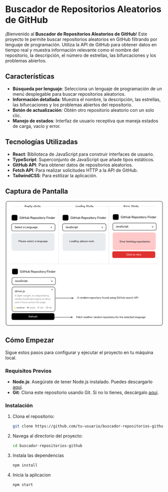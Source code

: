 # Buscador de Repositorios Aleatorios de GitHub

¡Bienvenido al **Buscador de Repositorios Aleatorios de GitHub**! Este proyecto te permite buscar repositorios aleatorios en GitHub filtrando por lenguaje de programación. Utiliza la API de GitHub para obtener datos en tiempo real y muestra información relevante como el nombre del repositorio, la descripción, el número de estrellas, las bifurcaciones y los problemas abiertos.

## Características

- **Búsqueda por lenguaje**: Selecciona un lenguaje de programación de un menú desplegable para buscar repositorios aleatorios.
- **Información detallada**: Muestra el nombre, la descripción, las estrellas, las bifurcaciones y los problemas abiertos del repositorio.
- **Botón de actualización**: Obtén otro repositorio aleatorio con un solo clic.
- **Manejo de estados**: Interfaz de usuario receptiva que maneja estados de carga, vacío y error.

## Tecnologías Utilizadas

- **React**: Biblioteca de JavaScript para construir interfaces de usuario.
- **TypeScript**: Superconjunto de JavaScript que añade tipos estáticos.
- **GitHub API**: Para obtener datos de repositorios aleatorios.
- **Fetch API**: Para realizar solicitudes HTTP a la API de GitHub.
- **TailwindCSS**: Para estilizar la aplicación.

## Captura de Pantalla

![Buscador de Repositorios Aleatorios de GitHub](image.png)

## Cómo Empezar

Sigue estos pasos para configurar y ejecutar el proyecto en tu máquina local.

### Requisitos Previos

- **Node.js**: Asegúrate de tener Node.js instalado. Puedes descargarlo [aquí](https://nodejs.org/).
- **Git**: Clona este repositorio usando Git. Si no lo tienes, descárgalo [aquí](https://git-scm.com/).

### Instalación

1. Clona el repositorio:

   ```bash
   git clone https://github.com/tu-usuario/buscador-repositorios-github.git

   ```

2. Navega al directorio del proyecto:

   ```bash
   cd buscador-repositorios-github
   ```

3. Instala las dependencias
   ```bash
   npm install
   ```

4. Inicia la aplicacion
   ```bash
   npm start
   ```
